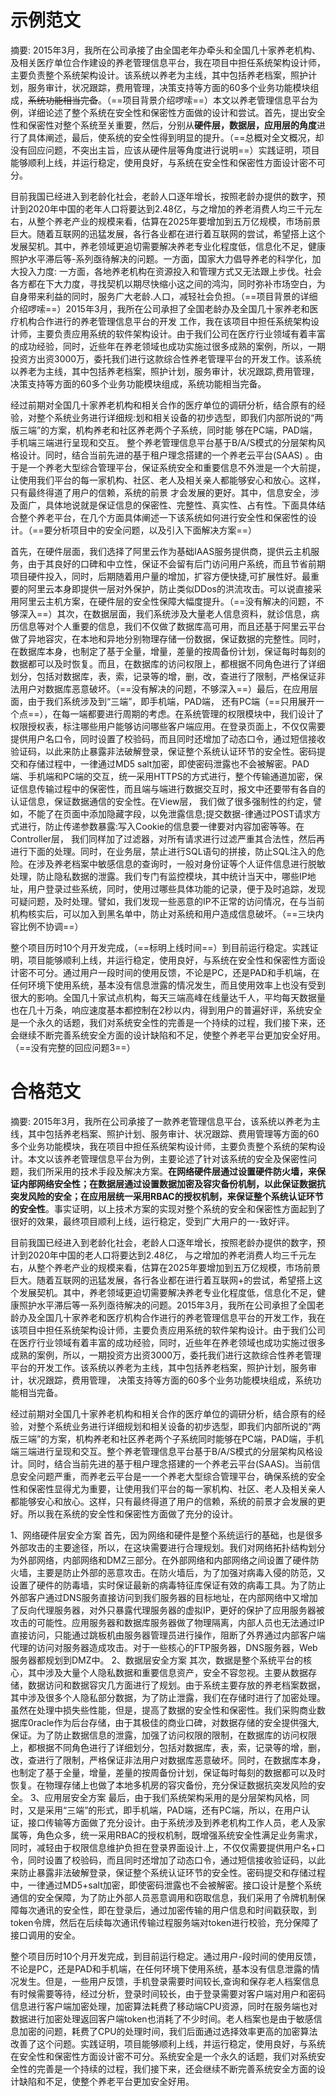 # 示例范文

摘要: 2015年3月，我所在公司承接了由全国老年办牵头和全国几十家养老机构、及相关医疗单位合作建设的养老管理信息平台，我在项目中担任系统架构设计师，主要负责整个系统架构设计。该系统以养老为主线，其中包括养老档案，照护计划，服务审计，状况跟踪，费用管理，决策支持等方面的60多个业务功能模块组成，~~系统功能相当完备~~。（==项目背景介绍啰嗦==）本文以养老管理信息平台为例，详细论述了整个系统在安全性和保密性方面做的设计和尝试。首先，提出安全性和保密性对整个系统至关重要，然后，分别从**硬件层，数据层，应用层的角度**进行了具体阐述，最后，使系统的安全性得到明显的提升。（==总概对全文概况，却没有回应问题，不突出主旨，应该从硬件层等角度进行说明==）实践证明，项目能够顺利上线，并运行稳定，使用良好，与系统在安全性和保密性方面设计密不可分。

​	目前我国已经进入到老龄化社会，老龄人口逐年增长，按照老龄办提供的数字，预计到2020年中国的老年人口将要达到2.48亿，与之增加的养老消费人均三千元左右，从整个养老产业的规模来看，估算在2025年要增加到五万亿规模，市场前景巨大。随着互联网的迅猛发展，各行各业都在进行着互联网的尝试，希望搭上这个发展契机。其中，养老领域更追切需要解决养老专业化程度低，信息化不足，健康照护水平滞后等-系列亟待解决的问题。一方面，国家大力倡导养老的科学化，加大投入力度: 一方面，各地养老机构在资源投入和管理方式又无法跟上步伐。社会各方都在下大力度，寻找契机以期尽快缩小这之间的鸿沟，同时弥补市场空白，为自身带来利益的同时，服务广大老龄.人口，减轻社会负担。（==项目背景的详细介绍啰嗦==）
​	2015年3月，我所在公司承担了全国老龄办及全国几十家养老和医疗机构合作进行的养老管理信息平台的开发
工作，我在该项目中担任系统架构设计师，主要负责应用系统的软件架构设计。由于我们公司在医疗行业领域有着丰富的成功经验，同时，近些年在养老领域也成功实施过很多成熟的案例，所以，一期投资方出资3000万，委托我们进行这款综合性养老管理平台的开发工作。该系统以养老为主线，其中包括养老档案，照护计划，服务审计，状况跟踪,费用管理，决策支持等方面的60多个业务功能模块组成，系统功能相当完备。

​	经过前期对全国几十家养老机构和相关合作的医疗单位的调研分析，结合原有的经验，对整个系统业务进行详细规:划和相关设备的初步选型，即我们内部所说的“两版三端”的方案，机构养老和社区养老两个子系统，同时能
够在PC端，PAD端，手机端三端进行呈现和交互。
​	整个养老管理信息平台基于B/A/S模式的分层架构风格设计。同时，结合当前先进的基于租户理念搭建的一个养老云平台(SAAS) 。由于是一个养老大型综合管理平台，保证系统安全和重要信息不外泄是一个大前提，让使用我们平台的每一家机构、社区、老人及相关亲人都能够安心和放心。这样，只有最终得道了用户的信赖，系统的前景
才会发展的更好。其中，信息安全，涉及面广，具体地说就是保证信息的保密性、完整性、真实性、占有性。下面具体结合整个养老平台，在几个方面具体阐述一下该系统如何进行安全性和保密性的设计。（==要分析项目中的安全问题，以及引入下面解决方案==）

​	首先，在硬件层面，我们选择了阿里云作为基础IAAS服务提供商，提供云主机服务，由于其良好的口碑和中立性，保证不会留有后门访问用户系统，而且节省前期项目硬件投入，同时，后期随着用户量的增加，扩容方便快捷,可扩展性好。最重要的阿里云本身即提供一层对外保护，防止类似DDos的洪流攻击。可以说直接采用阿里云主机方案，在硬件层的安全性保障大幅度提升。（==没有解决的问题，不够深入==）
​	其次，在数据层面，我们系统涉及大量老人信息资料，就诊信息，病历信息等对个人重要的信息，我们不仅做了数据库高可用，而且还基于阿里云平台做了异地容灾，在本地和异地分别物理存储一份数据，保证数据的完整性。同时，在数据库本身，也制定了基于全量，增量，差量的按周备份计划，保证每时每刻的数据都可以及时恢复。而且，在数据库的访问权限上，都根据不同角色进行了详细划分，包括对数据库，表，索，记录等的增，删，改，查进行了限制，严格保证非法用户对数据库恶意破坏。（==没有解决的问题，不够深入==）
​	最后，在应用层面，由于我们系统涉及到“三端”，即手机端，PAD端， 还有PC端（==只用展开一个点==），在每一端都要进行周期的考虑。在系统管理的权限模块中，我们设计了权限授权表，标注哪些用户能够访问哪些客户端应用。在登录页面上，不仅仅需要提供用户名口令，同时设置了校验码，而且同时还增加了动态口令，通过短信接收验证码，以此来防止暴露非法破解登录，保证整个系统认证环节的安全性。密码提交和存储过程中，一律通过MD5 salt加密，即使密码泄露也不会被解密。PAD端、手机端和PC端的交互，统一采用HTTPS的方式进行，整个传输通道加密，保证信息传输过程中的保密性，而且端与端进行数据交互时，报文中还要带有各自的认证信息，保证数据通信的安全性。在View层， 我们做了很多强制性的约定，譬如，不能了在页面中添加隐藏字段，以免泄露信息;提交数据-律通过POST请求方式进行，防止传递参数暴露:写入Cookie的信息要一律要对内容加密等等。在Controller层， 我们同样加了过滤器，对所有请求进行过滤严重其合法性，然后再进行下面的处理。同时，在业务层，禁止进行SQL语句的拼接，防止SQL注入的危险。在涉及养老档案中敏感信息的查询时，一般对身份证等个人证件信息进行脱敏处理，防止隐私数据的泄露。我们专门有监控模块，其中统计当天中，哪些IP地址，用户登录过些系统，同时，使用过哪些具体功能的记录，便于及时追踪，发现可疑问题，及时处理。譬如，我们发现一些恶意的IP不正常的访问情况，在与当前机构核实后，可以加入到黑名单中，防止对系统和用户造成信息破坏。（==三块内容比例不协调==）

​	整个项目历时10个月开发完成，（==标明上线时间==）到目前运行稳定。实践证明，项目能够顺利上线，并运行稳定，使用良好，与系统在安全性和保密性方面设计密不可分。通过用户一段时间的使用反馈，不论是PC，还是PAD和手机端，在任何环境下使用系统，基本没有信息泄露的情况发生，而且使用效率上也没有受到很大的影响。全国几十家试点机构，每天三端高峰在线量达千人，平均每天数据量也在几十万条，响应速度基本都控制在2秒以内，得到用户的普遍好评，系统安全是一个永久的话题，我们对系统安全性的完善是一个持续的过程，我们接下来，还会继续不断完善系统安全方面的设计缺陷和不足，使整个养老平台更加安全好用。（==没有完整的回应问题3==）

# 合格范文

摘要: 2015年3月，我所在公司承接了一款养老管理信息平台，该系统以养老为主线，其中包括养老档案、照护计划、服务审计、状况跟踪、费用管理等方面的60多个业务功能模块，我在项目中担任系统架构设计师，主要负责整个系统的架构设计。本文以该养老管理信息平台为例，主要论述了针对该系统的安全及保密性问题，我们所采用的技术手段及解决方案。**在网络硬件层通过设置硬件防火墙，来保证内部网络安全性；在数据层通过设置数据加密及容灾备份机制，以此保证数据抗突发风险的安全；在应用层统一采用RBAC的授权机制，来保证整个系统认证环节的安全性**。事实证明，以上技术方案的实现对整个系统的安全和保密性方面起到了很好的效果，最终项目顺利上线，运行稳定，受到广大用户的一-致好评。

​	目前我国已经进入到老龄化社会，老龄人口逐年增长，按照老龄办提供的数字，预计到2020年中国的老人口将要达到2.48亿， 与之增加的养老消费人均三千元左右，从整个养老产业的规模来看，估算在2025年要增加到五万亿规模，市场前景巨大。随着互联网的迅猛发展，各行各业都在进行着互联网+的尝试，希望搭上这个发展契机。其中，养老领域更迫切需要解决养老专业化程度低，信息化不足，健康照护水平滞后等一系列亟待解决的问题。
​	2015年3月，我所在公司承担了全国老龄办及全国几十家养老和医疗机构合作进行的养老管理信息平台的开发工作，我在该项目中担任系统架构设计师，主要负责应用系统的软件架构设计。由于我们公司在医疗行业领域有着丰富的成功经验，同时，近些年在养老领域也成功实施过很多成熟的案例，所以，一期投资方出资3000万，委托我们进行这款综合性养老管理平台的开发工作。该系统以养老为主线，其中包括养老档案，照护计划，服务审计，状况跟踪，费用管理， 决策支持等方面的60多个业务功能模块组成，系统功能相当完备。

​	经过前期对全国几十家养老机构和相关合作的医疗单位的调研分析，结合原有的经验，对整个系统业务进行详细规划和相关设备的初步选型，即我们内部所说的“两版三端”的方案，机构养老和社区养老两个子系统同时能够在PC端，PAD端，手机端三端进行呈现和交互。整个养老管理信息平台基于B/A/S模式的分层架构风格设计。同时，结合当前先进的基于租户理念搭建的一个养老云平台(SAAS)。当前信息安全问题严重，而养老云平台是一一个养老大型综合管理平台，确保系统的安全性和保密性显得尤为重要，让使用我们平台的每一家机构、社区、老人及相关亲人都能够安心和放心。这样，只有最终得道了用户的信赖，系统的前景才会发展的更好。所以我在系统的安全性和保密性方面做了充分的设计。

1、网络硬件层安全方案
首先，因为网络和硬件是整个系统运行的基础，也是很多外部攻击的主要途径，所以，在这块需要进行合理规划。我们对网络拓扑结构划分为外部网络，内部网络和DMZ三部分。在外部网络和内部网络之间设置了硬件防火墙，主要是防止外部的恶意攻击。在防火墙后，为了加强对病毒入侵的防范，又设置了硬件的防毒墙，实时保证最新的病毒特征库保证有效的病毒工具。为了防止外部客户通过DNS服务直接访问到我们服务器的目标地址，在内部网络中又增加了反向代理服务器，对外只暴露代理服务器的虚拟IP，更好的保护了应用服务器被攻击的可能性。应用服务器和数据库服务器做了物理隔离，内部人员也无法通过IP直接访问，只能通过跳板机由服务器管理员进行操作，阻断了外界通过内部客户端代理的访问对服务器造成攻击。对于一些核心的FTP服务器，DNS服务器，Web服务器都规划到DMZ中。
2、数据层安全方案
其次，数据是整个系统平台的核心，其中涉及大量个人隐私数据和重要信息资产，安全不容忽视。主要从数据存储，数据访问和数据容灾几方面进行了规划。由于系统主要存放的养老档案数据，其中涉及很多个人隐私部分数据，为了防止泄露，我们在存储时进行了加密处理。虽然在处理中损失些性能，但是，提高了数据的安全性和保密性。我们采购商业数据库0racle作为后台存储，由于其极佳的商业口碑，对数据存储的安全提供强大,保证。为了防止数据信息的泄露，加强了访问权限的限制，在数据库的访问权限上，都根据不同角色进行了详细划分，包括对数据库，表，索，记录等的增，删，改，查进行了限制，严格保证非法用户对数据库恶意破坏。同时，在数据库本身，也制定了基于全量，增量，差量的按周备份计划，保证每时每刻的数据都可以及时恢复。在物理存储上也做了本地多机房的容灾备份，充分保证数据抗突发风险的安全。
3、应用层安全方案
最后，由于我们系统架构采用的是分层架构风格，同时，又是采用“三端”的形式，即手机端，PAD端，还有PC端，所以，在用户认证，接口传输等方面做了充分设计。由于系统涉及到养老机构工作人员，老人及家属等，角色众多，统一采用RBAC的授权机制，既增强系统安全性满足业务需求，同时，减轻由于权限信息维护负担在登录界面设计.上，不仅仅需要提供用户名+口令，同时设置了校验码，而且同时还增加了动态口令，通过短信接收验证码，以此来防止暴露非法破解登录，保证整个系统认证环节的安全性。密码提交和存储过程中，一律通过MD5+salt加密，即使密码泄露也不会被解密。接口设计是整个系统通信的安全保障，为了防止外部人员恶意调用和窃取信息，我们采用了令牌机制保障每次通讯的安全性，即在登录后，通过加密传输的用户信息和时间戳获取，到token令牌，然后在后续每次通讯传输过程服务端对token进行校验，充分保障了接口调用的安全。

​	整个项目历时10个月开发完成，到目前运行稳定。通过用户-段时间的使用反馈，不论是PC，还是PAD和手机端，在任何环境下使用系统，基本没有信息泄露的情况发生。但是，一些用户反馈，手机登录需要时间较长,查询和保存老人档案信息有时候需要等待，经过分析，登录时间较长，由于登录需要对客户端对用户和密码信息进行客户端加密处理，加密算法耗费了移动端CPU资源，同时在服务端也对数据进行加密处理返回客户端token也消耗了不少时间。老人档案也是由于敏感信息加密的问题，耗费了CPU的处理时间，我们后面通过选择效率更高的加密算法改善了这个问题。
​	实践证明，项目能够顺利上线，并运行稳定，使用良好，与系统在安全性和保密性方面设计密不可分。系统安全是一个永久的话题，我们对系统安全性的完善是一个持续的过程，我们接下来，还会继续不断完善系统安全方面的设计缺陷和不足，使整个养老平台更加安全好用。

